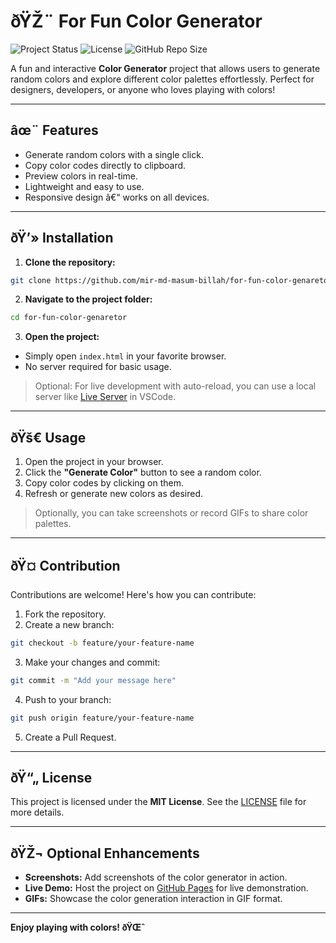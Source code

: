 # ðŸŽ¨ For Fun Color Generator

![Project Status](https://img.shields.io/badge/status-active-success) 
![License](https://img.shields.io/badge/license-MIT-blue)
![GitHub Repo Size](https://img.shields.io/github/repo-size/mir-md-masum-billah/for-fun-color-genaretor)

A fun and interactive **Color Generator** project that allows users to generate random colors and explore different color palettes effortlessly. Perfect for designers, developers, or anyone who loves playing with colors!

---

## âœ¨ Features

- Generate random colors with a single click.
- Copy color codes directly to clipboard.
- Preview colors in real-time.
- Lightweight and easy to use.
- Responsive design â€“ works on all devices.

---

## ðŸ’» Installation

1. **Clone the repository:**

```bash
git clone https://github.com/mir-md-masum-billah/for-fun-color-genaretor.git
```

2. **Navigate to the project folder:**

```bash
cd for-fun-color-genaretor
```

3. **Open the project:**

- Simply open `index.html` in your favorite browser.  
- No server required for basic usage.

> Optional: For live development with auto-reload, you can use a local server like [Live Server](https://marketplace.visualstudio.com/items?itemName=ritwickdey.LiveServer) in VSCode.

---

## ðŸš€ Usage

1. Open the project in your browser.
2. Click the **"Generate Color"** button to see a random color.
3. Copy color codes by clicking on them.
4. Refresh or generate new colors as desired.

> Optionally, you can take screenshots or record GIFs to share color palettes.

---

## ðŸ¤ Contribution

Contributions are welcome! Here's how you can contribute:

1. Fork the repository.
2. Create a new branch:

```bash
git checkout -b feature/your-feature-name
```

3. Make your changes and commit:

```bash
git commit -m "Add your message here"
```

4. Push to your branch:

```bash
git push origin feature/your-feature-name
```

5. Create a Pull Request.

---

## ðŸ“„ License

This project is licensed under the **MIT License**. See the [LICENSE](LICENSE) file for more details.

---

## ðŸŽ¬ Optional Enhancements

- **Screenshots:** Add screenshots of the color generator in action.
- **Live Demo:** Host the project on [GitHub Pages](https://pages.github.com/) for live demonstration.
- **GIFs:** Showcase the color generation interaction in GIF format.

---

**Enjoy playing with colors! ðŸŒˆ**
